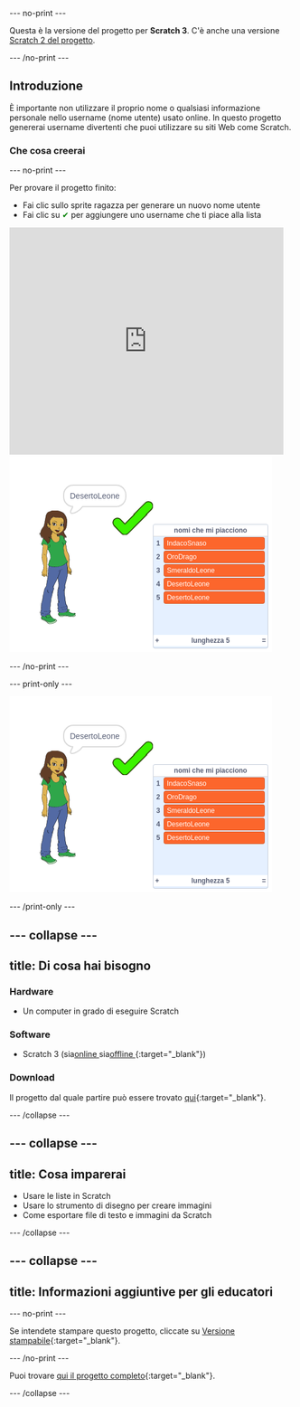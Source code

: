 \--- no-print \---

Questa è la versione del progetto per **Scratch 3**. C'è anche una versione [Scratch 2 del progetto](https://projects.raspberrypi.org/en/projects/username-generator-scratch2).

\--- /no-print \---

## Introduzione

È importante non utilizzare il proprio nome o qualsiasi informazione personale nello username (nome utente) usato online. In questo progetto genererai username divertenti che puoi utilizzare su siti Web come Scratch.

### Che cosa creerai

\--- no-print \---

Per provare il progetto finito:

- Fai clic sullo sprite ragazza per generare un nuovo nome utente
- Fai clic su <span style="color: green;"> ✔ </span> per aggiungere uno username che ti piace alla lista

<div class="scratch-preview">
  <iframe allowtransparency="true" width="485" height="402" src="https://scratch.mit.edu/projects/embed/292974184/?autostart=false" frameborder="0" scrolling="no"></iframe>
  <img src="images/usernames-final.png">
</div>

\--- /no-print \---

\--- print-only \---

![progetto completo](images/usernames-final.png)

\--- /print-only \---

## \--- collapse \---

## title: Di cosa hai bisogno

### Hardware

- Un computer in grado di eseguire Scratch

### Software

- Scratch 3 (sia[online ](https://rpf.io/scratchon) sia[offline ](https://rpf.io/scratchoff){:target="_blank"})

### Download

Il progetto dal quale partire può essere trovato [qui](https://rpf.io/p/en/username-generator-go){:target="_blank"}.

\--- /collapse \---

## \--- collapse \---

## title: Cosa imparerai

- Usare le liste in Scratch
- Usare lo strumento di disegno per creare immagini
- Come esportare file di testo e immagini da Scratch

\--- /collapse \---

## \--- collapse \---

## title: Informazioni aggiuntive per gli educatori

\--- no-print \---

Se intendete stampare questo progetto, cliccate su [Versione stampabile](https://projects.raspberrypi.org/en/projects/username-generator/print){:target="_blank"}.

\--- /no-print \---

Puoi trovare [qui il progetto completo](https://rpf.io/p/en/username-generator-get){:target="_blank"}.

\--- /collapse \---